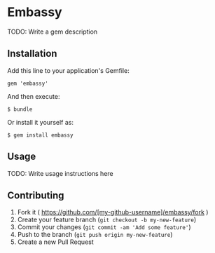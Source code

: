 # Embassy

TODO: Write a gem description

## Installation

Add this line to your application's Gemfile:

    gem 'embassy'

And then execute:

    $ bundle

Or install it yourself as:

    $ gem install embassy

## Usage

TODO: Write usage instructions here

## Contributing

1. Fork it ( https://github.com/[my-github-username]/embassy/fork )
2. Create your feature branch (`git checkout -b my-new-feature`)
3. Commit your changes (`git commit -am 'Add some feature'`)
4. Push to the branch (`git push origin my-new-feature`)
5. Create a new Pull Request
